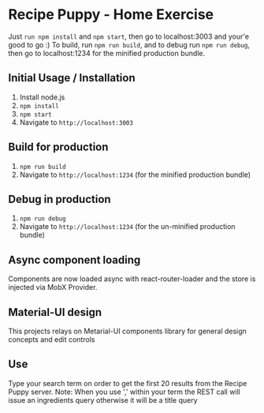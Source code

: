 # Recipe Puppy - Home Exercise

Just `run npm install` and `npm start`, then go to localhost:3003 and your'e good to go :)
To build, run `npm run build`, and to debug run `npm run debug`, then go to localhost:1234 for the minified production bundle.

## Initial Usage / Installation
1. Install node.js
2. `npm install`
3. `npm start`
4. Navigate to `http://localhost:3003`

## Build for production
1. `npm run build`
2. Navigate to `http://localhost:1234` (for the minified production bundle)

## Debug in production
1. `npm run debug`
2. Navigate to `http://localhost:1234` (for the un-minified production bundle)

## Async component loading
Components are now loaded async with react-router-loader and the store is injected via MobX Provider.

## Material-UI design
This projects relays on Metarial-UI components library for general design concepts and edit controls

## Use
Type your search term on order to get the first 20 results from the Recipe Puppy server.
Note: When you use ',' within your term the REST call will issue an ingredients query otherwise it will be a title query